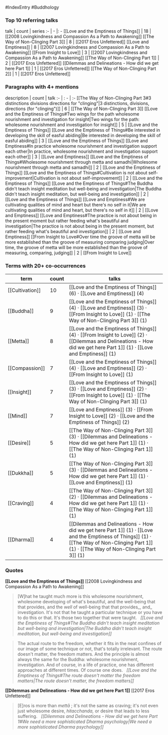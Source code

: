 #IndexEntry #Buddhology

### Top 10 referring talks
talk | count | series
:- | - |: -
[[Love and the Emptiness of Things]] | 18 | [[2008 Lovingkindness and Compassion As a Path to Awakening]]
[[The Way of Non-Clinging Part 3]] | 8 | [[2017 Eros Unfettered]]
[[Love and Emptiness]] | 8 | [[2007 Lovingkindness and Compassion As a Path to Awakening]]
[[From Insight to Love]] | 3 | [[2007 Lovingkindness and Compassion As a Path to Awakening]]
[[The Way of Non-Clinging Part 1]] | 2 | [[2017 Eros Unfettered]]
[[Dilemmas and Delineations - How did we get here Part 1]] | 1 | [[2017 Eros Unfettered]]
[[The Way of Non-Clinging Part 2]] | 1 | [[2017 Eros Unfettered]]

### Paragraphs with 4+ mentions
description | count | talk
:- | : - | :-
[[The Way of Non-Clinging Part 3#3 distinctions divisions directions for "clinging"\|3 distinctions, divisions, directions (for "clinging")]] | 6 | [[The Way of Non-Clinging Part 3]]
[[Love and the Emptiness of Things#Two wings for the path wholesome nourishment and investigation for insight\|Two wings for the path: wholesome nourishment and investigation for insight]] | 5 | [[Love and the Emptiness of Things]]
[[Love and the Emptiness of Things#Be interested in developing the skill of easful abiding\|Be interested in developing the skill of easful abiding]] | 3 | [[Love and the Emptiness of Things]]
[[Love and Emptiness#In practice wholesome nourishment and investigation support each other\|In practice, wholesome nourishment and investigation support each other]] | 3 | [[Love and Emptiness]]
[[Love and the Emptiness of Things#Wholesome nourishment through metta and samadhi\|Wholesome nourishment through metta and samadhi]] | 2 | [[Love and the Emptiness of Things]]
[[Love and the Emptiness of Things#Cultivation is not about self-improvement\|Cultivation is not about self-improvement]] | 2 | [[Love and the Emptiness of Things]]
[[Love and the Emptiness of Things#The Buddha didn't teach insight meditation but well-being and investigation\|The Buddha didn't teach insight meditation, but well-being and investigation]] | 2 | [[Love and the Emptiness of Things]]
[[Love and Emptiness#We are cultivating qualities of mind and heart but there's no self in it\|We are cultivating qualities of mind and heart, but there's no self in it]] | 2 | [[Love and Emptiness]]
[[Love and Emptiness#The practice is not about being in the present moment but rather feeding what's beautiful and investigation\|The practice is not about being in the present moment, but rather feeding what's beautiful and investigation]] | 2 | [[Love and Emptiness]]
[[From Insight to Love#Over time the groove of metta will be more established than the groove of measuring comparing judging\|Over time, the groove of metta will be more established than the groove of measuring, comparing, judging]] | 2 | [[From Insight to Love]]

### Terms with 20+ co-occurrences
term | count | talks
-|-|-
[[Cultivation]] | 10 | <span class="counts">[[Love and the Emptiness of Things]] (6) · [[Love and Emptiness]] (4)</span> 
[[Buddha]] | 9 | <span class="counts">[[Love and the Emptiness of Things]] (4) · [[Love and Emptiness]] (3) · [[From Insight to Love]] (1) · [[The Way of Non-Clinging Part 3]] (1)</span> 
[[Metta]] | 8 | <span class="counts">[[Love and the Emptiness of Things]] (4) · [[From Insight to Love]] (2) · [[Dilemmas and Delineations - How did we get here Part 1]] (1) · [[Love and Emptiness]] (1)</span> 
[[Compassion]] | 7 | <span class="counts">[[Love and the Emptiness of Things]] (4) · [[Love and Emptiness]] (2) · [[From Insight to Love]] (1)</span> 
[[Insight]] | 7 | <span class="counts">[[Love and the Emptiness of Things]] (3) · [[Love and Emptiness]] (2) · [[From Insight to Love]] (1) · [[The Way of Non-Clinging Part 3]] (1)</span> 
[[Mind]] | 7 | <span class="counts">[[Love and Emptiness]] (3) · [[From Insight to Love]] (2) · [[Love and the Emptiness of Things]] (2)</span> 
[[Desire]] | 5 | <span class="counts">[[The Way of Non-Clinging Part 3]] (3) · [[Dilemmas and Delineations - How did we get here Part 1]] (1) · [[The Way of Non-Clinging Part 1]] (1)</span> 
[[Dukkha]] | 5 | <span class="counts">[[The Way of Non-Clinging Part 3]] (3) · [[Dilemmas and Delineations - How did we get here Part 1]] (1) · [[Love and Emptiness]] (1)</span> 
[[Craving]] | 4 | <span class="counts">[[The Way of Non-Clinging Part 3]] (2) · [[Dilemmas and Delineations - How did we get here Part 1]] (1) · [[The Way of Non-Clinging Part 1]] (1)</span> 
[[Dharma]] | 4 | <span class="counts">[[Dilemmas and Delineations - How did we get here Part 1]] (1) · [[Love and the Emptiness of Things]] (1) · [[The Way of Non-Clinging Part 1]] (1) · [[The Way of Non-Clinging Part 3]] (1)</span> 

### Quotes
**[[Love and the Emptiness of Things]]**
<span class="counts">[[2008 Lovingkindness and Compassion As a Path to Awakening]]</span>
> [W]hat he taught much more is this wholesome nourishment, wholesome developing of what's beautiful, and the well-being that that provides, and the _well_ of well-being that that provides_, and_ investigation. It's not that he taught a particular technique or you have to do this or that. It's those two together that were taught. &nbsp;&nbsp;<span class="counts">_[[Love and the Emptiness of Things#The Buddha didn't teach insight meditation but well-being and investigation|The Buddha didn't teach insight meditation, but well-being and investigation]]_</span>

> The actual route to the freedom, whether it fits in the neat confines of our image of some technique or not, that's totally irrelevant. The route doesn't matter, the freedom matters. And the principle is almost always the same for the Buddha: wholesome nourishment, investigation. And of course, in a life of practice, one has different approaches at different times. Of course one does. &nbsp;&nbsp;<span class="counts">_[[Love and the Emptiness of Things#The route doesn't matter the freedom matters|The route doesn't matter, the freedom matters]]_</span>

**[[Dilemmas and Delineations - How did we get here Part 1]]**
<span class="counts">[[2017 Eros Unfettered]]</span>
> [E]ros is more than _mettā_ ; it's not the same as craving; it's not even just wholesome desire, _hitacchanda,_ or desire that leads to less suffering. &nbsp;&nbsp;<span class="counts">_[[Dilemmas and Delineations - How did we get here Part 1#We need a more sophisticated Dharma psychology|We need a more sophisticated Dharma psychology]]_</span>


